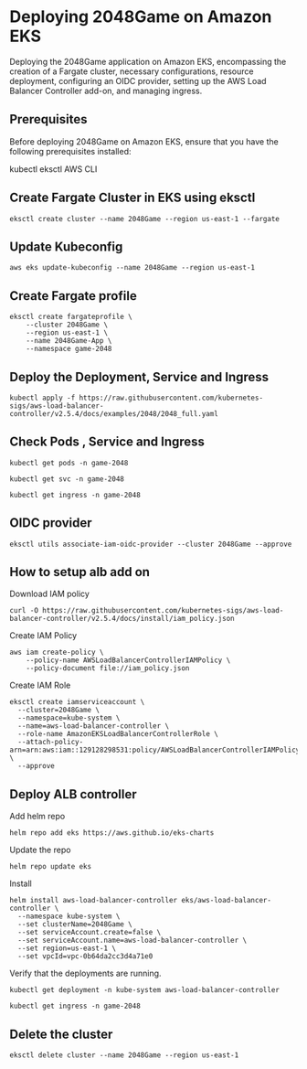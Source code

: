 # Deploying 2048Game on Amazon EKS

Deploying the 2048Game application on Amazon EKS, encompassing the creation of a Fargate cluster, necessary configurations, resource deployment, configuring an OIDC provider, setting up the AWS Load Balancer Controller add-on, and managing ingress.

## Prerequisites

Before deploying 2048Game on Amazon EKS, ensure that you have the following prerequisites installed:

kubectl
eksctl
AWS CLI


## Create Fargate Cluster in EKS using eksctl

```
eksctl create cluster --name 2048Game --region us-east-1 --fargate
```

## Update Kubeconfig

```
aws eks update-kubeconfig --name 2048Game --region us-east-1
```

## Create Fargate profile

```
eksctl create fargateprofile \
    --cluster 2048Game \
    --region us-east-1 \
    --name 2048Game-App \
    --namespace game-2048
```

## Deploy the Deployment, Service and Ingress

```
kubectl apply -f https://raw.githubusercontent.com/kubernetes-sigs/aws-load-balancer-controller/v2.5.4/docs/examples/2048/2048_full.yaml
```

## Check Pods , Service and Ingress

```
kubectl get pods -n game-2048
```

```
kubectl get svc -n game-2048
```

```
kubectl get ingress -n game-2048
```

## OIDC provider

```
eksctl utils associate-iam-oidc-provider --cluster 2048Game --approve
```


## How to setup alb add on

Download IAM policy

```
curl -O https://raw.githubusercontent.com/kubernetes-sigs/aws-load-balancer-controller/v2.5.4/docs/install/iam_policy.json
```

Create IAM Policy

```
aws iam create-policy \
    --policy-name AWSLoadBalancerControllerIAMPolicy \
    --policy-document file://iam_policy.json
```

Create IAM Role

```
eksctl create iamserviceaccount \
  --cluster=2048Game \
  --namespace=kube-system \
  --name=aws-load-balancer-controller \
  --role-name AmazonEKSLoadBalancerControllerRole \
  --attach-policy-arn=arn:aws:iam::129128298531:policy/AWSLoadBalancerControllerIAMPolicy \
  --approve
```

## Deploy ALB controller

Add helm repo

```
helm repo add eks https://aws.github.io/eks-charts
```

Update the repo

```
helm repo update eks
```

Install

```
helm install aws-load-balancer-controller eks/aws-load-balancer-controller \
  --namespace kube-system \
  --set clusterName=2048Game \
  --set serviceAccount.create=false \
  --set serviceAccount.name=aws-load-balancer-controller \
  --set region=us-east-1 \
  --set vpcId=vpc-0b64da2cc3d4a71e0
```

Verify that the deployments are running.

```
kubectl get deployment -n kube-system aws-load-balancer-controller
```

```
kubectl get ingress -n game-2048
```

## Delete the cluster

```
eksctl delete cluster --name 2048Game --region us-east-1
```